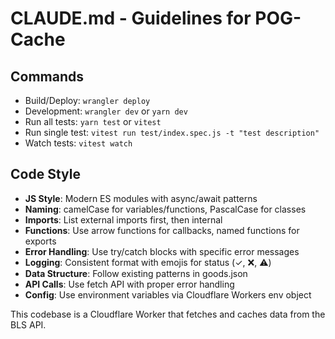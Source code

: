 # CLAUDE.md - Guidelines for POG-Cache

## Commands
- Build/Deploy: `wrangler deploy`
- Development: `wrangler dev` or `yarn dev`
- Run all tests: `yarn test` or `vitest`
- Run single test: `vitest run test/index.spec.js -t "test description"`
- Watch tests: `vitest watch`

## Code Style
- **JS Style**: Modern ES modules with async/await patterns
- **Naming**: camelCase for variables/functions, PascalCase for classes
- **Imports**: List external imports first, then internal
- **Functions**: Use arrow functions for callbacks, named functions for exports
- **Error Handling**: Use try/catch blocks with specific error messages
- **Logging**: Consistent format with emojis for status (✓, ❌, ⚠️)
- **Data Structure**: Follow existing patterns in goods.json
- **API Calls**: Use fetch API with proper error handling
- **Config**: Use environment variables via Cloudflare Workers env object

This codebase is a Cloudflare Worker that fetches and caches data from the BLS API.